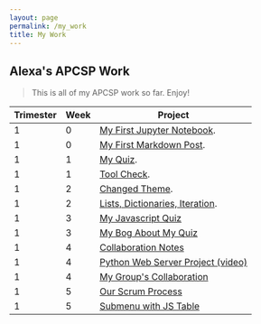 ```yaml
---
layout: page
permalink: /my_work
title: My Work
---
```


## Alexa's APCSP Work
> This is all  of my APCSP work so far. Enjoy!

| Trimester   | Week        | Project     |
| ----------- | ----------- | ----------- |
| 1           | 0           | [My First Jupyter Notebook](https://alexac54767.github.io/Alexa-Fastpage/notebooks/myjupyternotebook). |
| 1           | 0           | [My First Markdown Post](https://alexac54767.github.io/Alexa-Fastpage/markdown/1). |
 | 1 | 1 | [My Quiz](https://alexac54767.github.io/Alexa-Fastpage/notebooks/myquiz). |
 | 1 | 1 | [Tool Check](https://alexac54767.github.io/Alexa-Fastpage/notebooks/toolchecks).|
 | 1 | 2 | [Changed Theme](https://alexac54767.github.io/Alexa-Fastpage/themes/1).|
| 1 | 2 | [Lists, Dictionaries, Iteration](https://alexac54767.github.io/Alexa-Fastpage/week2/python_lists).|
| 1 | 3 | [My Javascript Quiz](https://studio.code.org/projects/applab/oXLoKpnx1nxP7LAFffT-9ZtHzd4sCSOe2pKINlLZN-o) |
| 1 | 3 | [My Bog About My Quiz](https://alexac54767.github.io/Alexa-Fastpage/javascript/quiz) |
| 1 | 4 | [Collaboration Notes](https://alexac54767.github.io/Alexa-Fastpage/notes/1) |
| 1 | 4 | [Python Web Server Project (video)](https://youtu.be/awcCm8_QRPQ) |
| 1 | 4 | [My Group's Collaboration](https://alexac54767.github.io/Alexa-Fastpage/collaboration/1)|
| 1 | 5 | [Our Scrum Process](https://alexac54767.github.io/Alexa-Fastpage/AgileMethodology/scrumprocess) |
| 1 | 5 | [Submenu with JS Table](https://alexac54767.github.io/Alexa-Fastpage/frontend/overview) |
